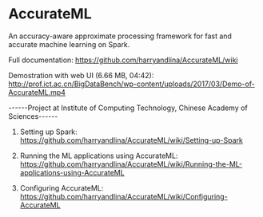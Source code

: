 # AccurateML
An accuracy-aware approximate processing framework for fast and accurate machine learning on Spark.

Full documentation: https://github.com/harryandlina/AccurateML/wiki

Demostration with web UI (6.66 MB, 04:42): http://prof.ict.ac.cn/BigDataBench/wp-content/uploads/2017/03/Demo-of-AccurateML.mp4

------Project at Institute of Computing Technology, Chinese Academy of Sciences------

1. Setting up Spark: https://github.com/harryandlina/AccurateML/wiki/Setting-up-Spark

2. Running the ML applications using AccurateML: https://github.com/harryandlina/AccurateML/wiki/Running-the-ML-applications-using-AccurateML

3. Configuring AccurateML: https://github.com/harryandlina/AccurateML/wiki/Configuring-AccurateML
